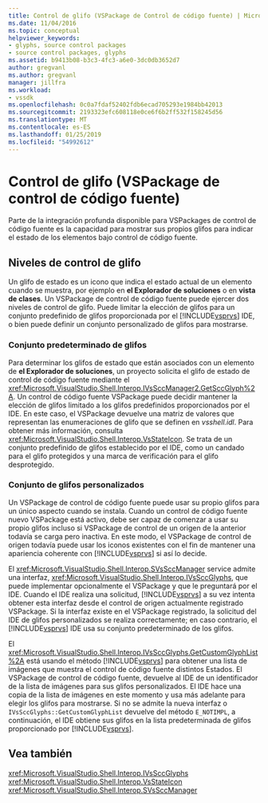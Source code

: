 ```yaml
---
title: Control de glifo (VSPackage de Control de código fuente) | Microsoft Docs
ms.date: 11/04/2016
ms.topic: conceptual
helpviewer_keywords:
- glyphs, source control packages
- source control packages, glyphs
ms.assetid: b9413b08-b3c3-4fc3-a6e0-3dc0db3652d7
author: gregvanl
ms.author: gregvanl
manager: jillfra
ms.workload:
- vssdk
ms.openlocfilehash: 0c0a7fdaf52402fdb6ecad705293e1984bb42013
ms.sourcegitcommit: 2193323efc608118e0ce6f6b2ff532f158245d56
ms.translationtype: MT
ms.contentlocale: es-ES
ms.lasthandoff: 01/25/2019
ms.locfileid: "54992612"
---
```

# <a name="glyph-control-source-control-vspackage"></a>Control de glifo (VSPackage de control de código fuente)
Parte de la integración profunda disponible para VSPackages de control de código fuente es la capacidad para mostrar sus propios glifos para indicar el estado de los elementos bajo control de código fuente.  
  
## <a name="levels-of-glyph-control"></a>Niveles de control de glifo  
 Un glifo de estado es un icono que indica el estado actual de un elemento cuando se muestra, por ejemplo en **el Explorador de soluciones** o en **vista de clases**. Un VSPackage de control de código fuente puede ejercer dos niveles de control de glifo. Puede limitar la elección de glifos para un conjunto predefinido de glifos proporcionada por el [!INCLUDE[vsprvs](../../code-quality/includes/vsprvs_md.md)] IDE, o bien puede definir un conjunto personalizado de glifos para mostrarse.  
  
### <a name="default-set-of-glyphs"></a>Conjunto predeterminado de glifos  
 Para determinar los glifos de estado que están asociados con un elemento de **el Explorador de soluciones**, un proyecto solicita el glifo de estado de control de código fuente mediante el <xref:Microsoft.VisualStudio.Shell.Interop.IVsSccManager2.GetSccGlyph%2A>. Un control de código fuente VSPackage puede decidir mantener la elección de glifos limitado a los glifos predefinidos proporcionados por el IDE. En este caso, el VSPackage devuelve una matriz de valores que representan las enumeraciones de glifo que se definen en *vsshell.idl*. Para obtener más información, consulta <xref:Microsoft.VisualStudio.Shell.Interop.VsStateIcon>. Se trata de un conjunto predefinido de glifos establecido por el IDE, como un candado para el glifo protegidos y una marca de verificación para el glifo desprotegido.  
  
### <a name="custom-set-of-glyphs"></a>Conjunto de glifos personalizados  
 Un VSPackage de control de código fuente puede usar su propio glifos para un único aspecto cuando se instala. Cuando un control de código fuente nuevo VSPackage está activo, debe ser capaz de comenzar a usar su propio glifos incluso si VSPackage de control de un origen de la anterior todavía se carga pero inactiva. En este modo, el VSPackage de control de origen todavía puede usar los iconos existentes con el fin de mantener una apariencia coherente con [!INCLUDE[vsprvs](../../code-quality/includes/vsprvs_md.md)] si así lo decide.  
  
 El <xref:Microsoft.VisualStudio.Shell.Interop.SVsSccManager> service admite una interfaz, <xref:Microsoft.VisualStudio.Shell.Interop.IVsSccGlyphs>, que puede implementar opcionalmente el VSPackage y que le preguntará por el IDE. Cuando el IDE realiza una solicitud, [!INCLUDE[vsprvs](../../code-quality/includes/vsprvs_md.md)] a su vez intenta obtener esta interfaz desde el control de origen actualmente registrado VSPackage. Si la interfaz existe en el VSPackage registrado, la solicitud del IDE de glifos personalizados se realiza correctamente; en caso contrario, el [!INCLUDE[vsprvs](../../code-quality/includes/vsprvs_md.md)] IDE usa su conjunto predeterminado de los glifos.  
  
 El <xref:Microsoft.VisualStudio.Shell.Interop.IVsSccGlyphs.GetCustomGlyphList%2A> está usando el método [!INCLUDE[vsprvs](../../code-quality/includes/vsprvs_md.md)] para obtener una lista de imágenes que muestra el control de código fuente distintos Estados. El VSPackage de control de código fuente, devuelve al IDE de un identificador de la lista de imágenes para sus glifos personalizados. El IDE hace una copia de la lista de imágenes en este momento y usa más adelante para elegir los glifos para mostrarse. Si no se admite la nueva interfaz o `IVsSccGlyphs::GetCustomGlyphList` devuelve del método `E_NOTIMPL`, a continuación, el IDE obtiene sus glifos en la lista predeterminada de glifos proporcionado por [!INCLUDE[vsprvs](../../code-quality/includes/vsprvs_md.md)].  
  
## <a name="see-also"></a>Vea también  
 <xref:Microsoft.VisualStudio.Shell.Interop.IVsSccGlyphs>   
 <xref:Microsoft.VisualStudio.Shell.Interop.VsStateIcon>   
 <xref:Microsoft.VisualStudio.Shell.Interop.SVsSccManager>